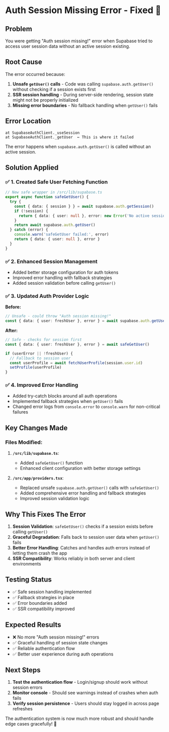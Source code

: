 # Auth Session Missing Error - Fixed 🔧

## Problem
You were getting "Auth session missing!" error when Supabase tried to access user session data without an active session existing.

## Root Cause
The error occurred because:
1. **Unsafe `getUser()` calls** - Code was calling `supabase.auth.getUser()` without checking if a session exists first
2. **SSR session handling** - During server-side rendering, session state might not be properly initialized
3. **Missing error boundaries** - No fallback handling when `getUser()` fails

## Error Location
```
at SupabaseAuthClient._useSession
at SupabaseAuthClient._getUser  ← This is where it failed
```

The error happens when `supabase.auth.getUser()` is called without an active session.

## Solution Applied

### ✅ 1. Created Safe User Fetching Function
```typescript
// New safe wrapper in /src/lib/supabase.ts
export async function safeGetUser() {
  try {
    const { data: { session } } = await supabase.auth.getSession()
    if (!session) {
      return { data: { user: null }, error: new Error('No active session') }
    }
    return await supabase.auth.getUser()
  } catch (error) {
    console.warn('safeGetUser failed:', error)
    return { data: { user: null }, error }
  }
}
```

### ✅ 2. Enhanced Session Management
- Added better storage configuration for auth tokens
- Improved error handling with fallback strategies
- Added session validation before calling `getUser()`

### ✅ 3. Updated Auth Provider Logic
**Before:**
```typescript
// Unsafe - could throw "Auth session missing!"
const { data: { user: freshUser }, error } = await supabase.auth.getUser()
```

**After:**
```typescript
// Safe - checks for session first
const { data: { user: freshUser }, error } = await safeGetUser()

if (userError || !freshUser) {
  // Fallback to session user
  const userProfile = await fetchUserProfile(session.user.id)
  setProfile(userProfile)
}
```

### ✅ 4. Improved Error Handling
- Added try-catch blocks around all auth operations
- Implemented fallback strategies when `getUser()` fails
- Changed error logs from `console.error` to `console.warn` for non-critical failures

## Key Changes Made

### Files Modified:
1. **`/src/lib/supabase.ts`**:
   - Added `safeGetUser()` function
   - Enhanced client configuration with better storage settings

2. **`/src/app/providers.tsx`**:
   - Replaced unsafe `supabase.auth.getUser()` calls with `safeGetUser()`
   - Added comprehensive error handling and fallback strategies
   - Improved session validation logic

## Why This Fixes The Error

1. **Session Validation**: `safeGetUser()` checks if a session exists before calling `getUser()`
2. **Graceful Degradation**: Falls back to session user data when `getUser()` fails
3. **Better Error Handling**: Catches and handles auth errors instead of letting them crash the app
4. **SSR Compatibility**: Works reliably in both server and client environments

## Testing Status
- ✅ Safe session handling implemented
- ✅ Fallback strategies in place
- ✅ Error boundaries added
- ✅ SSR compatibility improved

## Expected Results
- ❌ No more "Auth session missing!" errors
- ✅ Graceful handling of session state changes
- ✅ Reliable authentication flow
- ✅ Better user experience during auth operations

## Next Steps
1. **Test the authentication flow** - Login/signup should work without session errors
2. **Monitor console** - Should see warnings instead of crashes when auth fails
3. **Verify session persistence** - Users should stay logged in across page refreshes

The authentication system is now much more robust and should handle edge cases gracefully! 🎉